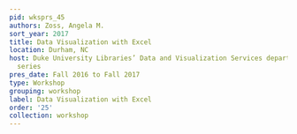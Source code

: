 ```yaml
---
pid: wksprs_45
authors: Zoss, Angela M.
sort_year: 2017
title: Data Visualization with Excel
location: Durham, NC
host: Duke University Libraries’ Data and Visualization Services department workshop
  series
pres_date: Fall 2016 to Fall 2017
type: Workshop
grouping: workshop
label: Data Visualization with Excel
order: '25'
collection: workshop
---
```

